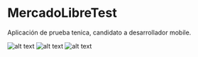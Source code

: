 # MercadoLibreTest

Aplicación de prueba tenica, candidato a desarrollador mobile.


![alt text](https://drive.google.com/file/d/1iZZPga0hBz0zMZXhS8mnQRmYUFoB2AiY/view?usp=sharing)
![alt text](https://drive.google.com/file/d/15DB5ebd69T2E81jcqAP_zBj6uOnALSyd/view?usp=sharing)
![alt text](https://drive.google.com/file/d/1mGzAXgO3xe1M7pfCe_mx-VK4jmuBGsCh/view?usp=sharing)
